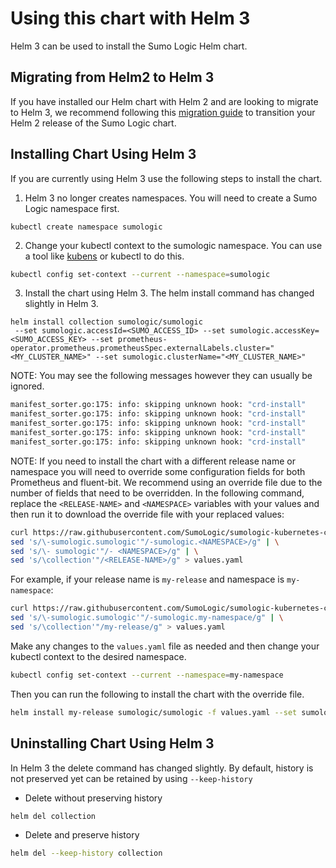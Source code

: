# Using this chart with Helm 3

Helm 3 can be used to install the Sumo Logic Helm chart.

## Migrating from Helm2 to Helm 3

If you have installed our Helm chart with Helm 2 and are looking to migrate to Helm 3, we recommend following this [migration guide](https://helm.sh/blog/migrate-from-helm-v2-to-helm-v3/) to transition your Helm 2 release of the Sumo Logic chart.

## Installing Chart Using Helm 3

If you are currently using Helm 3 use the following steps to install the chart.

  1. Helm 3 no longer creates namespaces. You will need to create a Sumo Logic namespace first.
  
```
kubectl create namespace sumologic
```

  2. Change your kubectl context to the sumologic namespace. You can use a tool like [kubens](https://github.com/ahmetb/kubectx) or kubectl to do this.
  
```bash
kubectl config set-context --current --namespace=sumologic
```

  3. Install the chart using Helm 3. The helm install command has changed slightly in Helm 3.
  
```
helm install collection sumologic/sumologic
 --set sumologic.accessId=<SUMO_ACCESS_ID> --set sumologic.accessKey=<SUMO_ACCESS_KEY> --set prometheus-operator.prometheus.prometheusSpec.externalLabels.cluster="<MY_CLUSTER_NAME>" --set sumologic.clusterName="<MY_CLUSTER_NAME>"
```

NOTE: You may see the following messages however they can usually be ignored.

```bash
manifest_sorter.go:175: info: skipping unknown hook: "crd-install"
manifest_sorter.go:175: info: skipping unknown hook: "crd-install"
manifest_sorter.go:175: info: skipping unknown hook: "crd-install"
manifest_sorter.go:175: info: skipping unknown hook: "crd-install"
manifest_sorter.go:175: info: skipping unknown hook: "crd-install"
```

NOTE: If you need to install the chart with a different release name or namespace you will need to override some configuration fields for both Prometheus and fluent-bit. We recommend using an override file due to the number of fields that need to be overridden. In the following command, replace the `<RELEASE-NAME>` and `<NAMESPACE>` variables with your values and then run it to download the override file with your replaced values:

```bash
curl https://raw.githubusercontent.com/SumoLogic/sumologic-kubernetes-collection/v0.13.0/deploy/helm/sumologic/values.yaml | \
sed 's/\-sumologic.sumologic'"/-sumologic.<NAMESPACE>/g" | \
sed 's/\- sumologic'"/- <NAMESPACE>/g" | \
sed 's/\collection'"/<RELEASE-NAME>/g" > values.yaml
```

For example, if your release name is `my-release` and namespace is `my-namespace`:
```bash
curl https://raw.githubusercontent.com/SumoLogic/sumologic-kubernetes-collection/v0.13.0/deploy/helm/sumologic/values.yaml | \
sed 's/\-sumologic.sumologic'"/-sumologic.my-namespace/g" | \
sed 's/\collection'"/my-release/g" > values.yaml
```

Make any changes to the `values.yaml` file as needed and then change your kubectl context to the desired namespace.

```bash
kubectl config set-context --current --namespace=my-namespace
```
 
Then you can run the following to install the chart with the override file.

```bash
helm install my-release sumologic/sumologic -f values.yaml --set sumologic.accessId=<SUMO_ACCESS_ID> --set sumologic.accessKey=<SUMO_ACCESS_KEY> 
```

## Uninstalling Chart Using Helm 3

In Helm 3 the delete command has changed slightly. By default, history is not preserved yet can be retained by using `--keep-history`

  * Delete without preserving history
  
```bash
helm del collection
```

  * Delete and preserve history
  
```bash
helm del --keep-history collection
```
